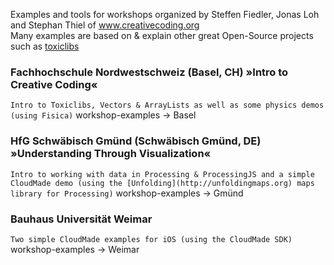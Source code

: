 
Examples and tools for workshops organized by Steffen Fiedler, Jonas Loh and Stephan Thiel of www.creativecoding.org  
Many examples are based on & explain other great Open-Source projects such as [toxiclibs](www.toxiclibs.org)

### Fachhochschule Nordwestschweiz (Basel, CH) »Intro to Creative Coding«
`Intro to Toxiclibs, Vectors & ArrayLists as well as some physics demos (using Fisica)`
workshop-examples -> Basel

### HfG Schwäbisch Gmünd (Schwäbisch Gmünd, DE) »Understanding Through Visualization«
`Intro to working with data in Processing & ProcessingJS and a simple CloudMade demo (using the [Unfolding](http://unfoldingmaps.org) maps library for Processing)`
workshop-examples -> Gmünd

### Bauhaus Universität Weimar
`Two simple CloudMade examples for iOS (using the CloudMade SDK)`
workshop-examples -> Weimar